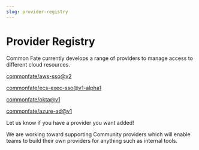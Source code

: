 ```yaml
---
slug: provider-registry
---
```


# Provider Registry

Common Fate currently develops a range of providers to manage access to different cloud resources.

[commonfate/aws-sso@v2](commonfate/aws-sso/v2)

[commonfate/ecs-exec-sso@v1-alpha1](commonfate/ecs-exec-sso/v1-alpha1)

[commonfate/okta@v1](commonfate/okta/v1)

[commonfate/azure-ad@v1](commonfate/azure-ad/v1)

Let us know if you have a provider you want added!

We are working toward supporting Community providers which will enable teams to build their own providers for anything such as internal tools.
